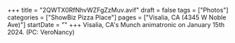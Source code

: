 +++
title = "2QWTX0RfNhvWZFgZzMuv.avif"
draft = false
tags = ["Photos"]
categories = ["ShowBiz Pizza Place"]
pages = ["Visalia, CA (4345 W Noble Ave)"]
startDate = ""
+++
Visalia, CA's Munch animatronic on January 15th 2024. (PC: VeroNancy)
